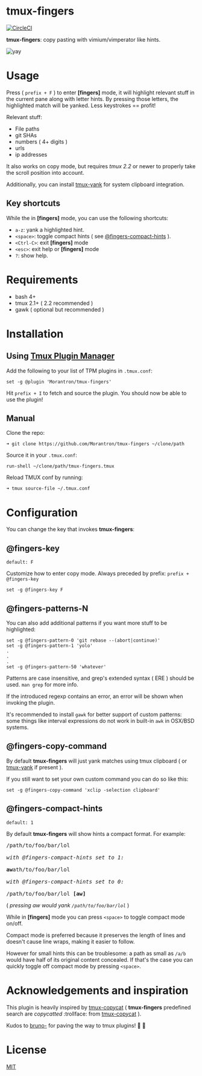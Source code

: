 # tmux-fingers

[![CircleCI](https://circleci.com/gh/Morantron/tmux-fingers.svg?style=svg)](https://circleci.com/gh/Morantron/tmux-fingers)

**tmux-fingers**: copy pasting with vimium/vimperator like hints.

![yay](http://i.imgur.com/5bSrBew.gif)

# Usage

Press ( `prefix + F` ) to enter **[fingers]** mode, it will highlight relevant stuff in the current
pane along with letter hints. By pressing those letters, the highlighted match
will be yanked. Less keystrokes == profit!

Relevant stuff:

* File paths
* git SHAs
* numbers ( 4+ digits )
* urls
* ip addresses

It also works on copy mode, but requires *tmux 2.2* or newer to properly take
the scroll position into account.

Additionally, you can install
[tmux-yank](https://github.com/tmux-plugins/tmux-yank) for system clipboard
integration.

## Key shortcuts

While the in **[fingers]** mode, you can use the following shortcuts:

* `a-z`: yank a highlighted hint.
* `<space>`: toggle compact hints ( see [@fingers-compact-hints](#fingers-compact-hints) ).
* `<Ctrl-C>`: exit **[fingers]** mode
* `<esc>`: exit help or **[fingers]** mode
* `?`: show help.

# Requirements

* bash 4+
* tmux 2.1+ ( 2.2 recommended )
* gawk ( optional but recommended )

# Installation

## Using [Tmux Plugin Manager](https://github.com/tmux-plugins/tpm)

Add the following to your list of TPM plugins in `.tmux.conf`:

```
set -g @plugin 'Morantron/tmux-fingers'
```

Hit `prefix + I` to fetch and source the plugin. You should now be able to use
the plugin!

## Manual

Clone the repo:

```
➜ git clone https://github.com/Morantron/tmux-fingers ~/clone/path
```

Source it in your `.tmux.conf`:

```
run-shell ~/clone/path/tmux-fingers.tmux
```

Reload TMUX conf by running:

```
➜ tmux source-file ~/.tmux.conf
```

# Configuration

You can change the key that invokes **tmux-fingers**:

## @fingers-key

`default: F`

Customize how to enter copy mode. Always preceded by prefix: `prefix + @fingers-key`

```
set -g @fingers-key F
```

## @fingers-patterns-N

You can also add additional patterns if you want more stuff to be highlighted:

```
set -g @fingers-pattern-0 'git rebase --(abort|continue)'
set -g @fingers-pattern-1 'yolo'
.
.
.
set -g @fingers-pattern-50 'whatever'
```

Patterns are case insensitive, and grep's extended syntax ( ERE ) should be used.
`man grep` for more info.

If the introduced regexp contains an error, an error will be shown when
invoking the plugin.

It's recommended to install `gawk` for better support of custom
patterns: some things like interval expressions do not work in built-in `awk`
in OSX/BSD systems.

## @fingers-copy-command

By default **tmux-fingers** will just yank matches using tmux clipboard ( or
[tmux-yank](https://github.com/tmux-plugins/tmux-yank) if present ).

If you still want to set your own custom command you can do so like this:

```
set -g @fingers-copy-command 'xclip -selection clipboard'
```

## @fingers-compact-hints

`default: 1`

By default **tmux-fingers** will show hints a compact format. For example:

<pre>
/path/to/foo/bar/lol

<i>with <bold>@fingers-compact-hints</bold> set to <bold>1</bold>:</i>

<strong>aw</strong>ath/to/foo/bar/lol

<i>with <bold>@fingers-compact-hints</bold> set to <bold>0</bold>:</i>

/path/to/foo/bar/lol <strong>[aw]</strong>
</pre>

( _pressing *aw* would yank `/path/to/foo/bar/lol`_ )

While in **[fingers]** mode you can press `<space>` to toggle compact mode on/off.

Compact mode is preferred because it preserves the length of lines and doesn't
cause line wraps, making it easier to follow.

However for small hints this can be troublesome: a path as small as `/a/b`
would have half of its original content concealed. If that's the case you can
quickly toggle off compact mode by pressing `<space>`.

# Acknowledgements and inspiration

This plugin is heavily inspired by
[tmux-copycat](https://github.com/tmux-plugins/tmux-copycat) ( **tmux-fingers**
predefined search are *copycatted* :trollface: from
[tmux-copycat](https://github.com/tmux-plugins/tmux-copycat) ).

Kudos to [bruno-](https://github.com/bruno-) for paving the way to tmux
plugins! :clap: :clap:

# License

[MIT](https://github.com/Morantron/tmux-fingers/blob/master/LICENSE)
